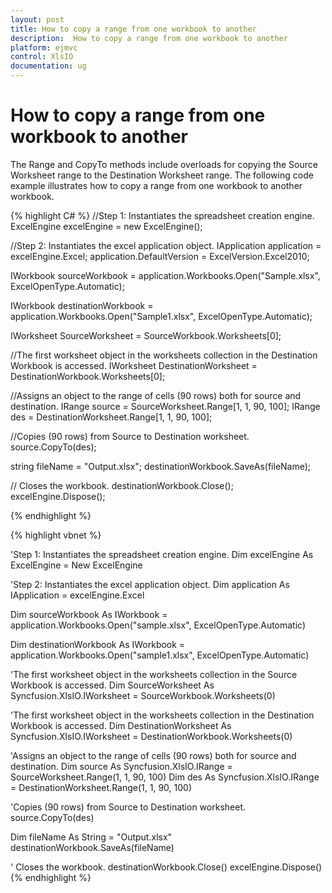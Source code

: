 ```yaml
---
layout: post
title: How to copy a range from one workbook to another 
description:  How to copy a range from one workbook to another
platform: ejmvc
control: XlsIO	
documentation: ug
---
```


# How to copy a range from one workbook to another

The Range and CopyTo methods include overloads for copying the Source Worksheet range to the Destination Worksheet range. The following code example illustrates how to copy a range from one workbook to another workbook.

 
 
{% highlight C# %}
//Step 1: Instantiates the spreadsheet creation engine.
ExcelEngine excelEngine = new ExcelEngine();

//Step 2: Instantiates the excel application object.
IApplication application = excelEngine.Excel;
application.DefaultVersion = ExcelVersion.Excel2010;
 
IWorkbook sourceWorkbook = application.Workbooks.Open("Sample.xlsx", ExcelOpenType.Automatic);
 
IWorkbook destinationWorkbook = application.Workbooks.Open("Sample1.xlsx", ExcelOpenType.Automatic);
 
IWorksheet SourceWorksheet = SourceWorkbook.Worksheets[0];
 
//The first worksheet object in the worksheets collection in the Destination Workbook is accessed.
IWorksheet DestinationWorksheet = DestinationWorkbook.Worksheets[0];
 
//Assigns an object to the range of cells (90 rows) both for source and destination.
IRange source = SourceWorksheet.Range[1, 1, 90, 100];
IRange des = DestinationWorksheet.Range[1, 1, 90, 100];
 
//Copies (90 rows) from Source to Destination worksheet.
source.CopyTo(des);
 
string fileName = "Output.xlsx";
destinationWorkbook.SaveAs(fileName);
 
// Closes the workbook.
destinationWorkbook.Close();
excelEngine.Dispose();        
    
{% endhighlight %}    


{% highlight vbnet %}
 
 
 
'Step 1: Instantiates the spreadsheet creation engine.
Dim excelEngine As ExcelEngine = New ExcelEngine
 
'Step 2: Instantiates the excel application object.
Dim application As IApplication = excelEngine.Excel
 
Dim sourceWorkbook As IWorkbook = application.Workbooks.Open("sample.xlsx", ExcelOpenType.Automatic)
 
Dim destinationWorkbook As IWorkbook = application.Workbooks.Open("sample1.xlsx", ExcelOpenType.Automatic)
 
'The first worksheet object in the worksheets collection in the Source Workbook is accessed.
Dim SourceWorksheet As Syncfusion.XlsIO.IWorksheet = SourceWorkbook.Worksheets(0)
 
'The first worksheet object in the worksheets collection in the Destination Workbook is accessed.
Dim DestinationWorksheet As Syncfusion.XlsIO.IWorksheet = DestinationWorkbook.Worksheets(0)
 
'Assigns an object to the range of cells (90 rows) both for source and destination.
Dim source As Syncfusion.XlsIO.IRange = SourceWorksheet.Range(1, 1, 90, 100)
Dim des As Syncfusion.XlsIO.IRange = DestinationWorksheet.Range(1, 1, 90, 100)
 
'Copies (90 rows) from Source to Destination worksheet.
source.CopyTo(des)
 
Dim fileName As String = "Output.xlsx"
destinationWorkbook.SaveAs(fileName)
 
' Closes the workbook.
destinationWorkbook.Close()
excelEngine.Dispose()
{% endhighlight %}